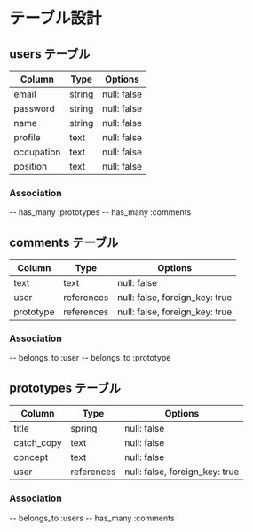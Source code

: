 # テーブル設計

## users テーブル

| Column     | Type   |  Options    |
| ---------- | ------ | ----------- |
| email      | string | null: false |
| password   | string | null: false |
| name       | string | null: false |
| profile    | text   | null: false |
| occupation | text   | null: false |
| position   | text   | null: false |

### Association

-- has_many :prototypes
-- has_many :comments


## comments テーブル

| Column    | Type       |  Options                       |
| --------- | ---------- | ------------------------------ |
| text      | text       | null: false                    |
| user      | references | null: false, foreign_key: true |
| prototype | references | null: false, foreign_key: true |

### Association

-- belongs_to :user
-- belongs_to :prototype


## prototypes テーブル

| Column     | Type       |  Options                       |
| ---------- | ---------- | ------------------------------ |
| title      | spring     | null: false                    |
| catch_copy | text       | null: false                    |
| concept    | text       | null: false                    |
| user       | references | null: false, foreign_key: true |

### Association

-- belongs_to :users
-- has_many :comments